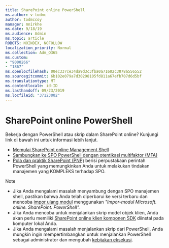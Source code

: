 ```yaml
---
title: SharePoint online PowerShell
ms.author: v-todmc
author: todmccoy
manager: mnirkhe
ms.date: 9/18/19
ms.audience: Admin
ms.topic: article
ROBOTS: NOINDEX, NOFOLLOW
localization_priority: Normal
ms.collection: Adm_O365
ms.custom:
- "9000266"
- "1867"
ms.openlocfilehash: 00ec337ce34da9d3c3fba0a71602c3078a556552
ms.sourcegitcommit: 6b102e079a7d30298105fd811a67efb707d6d5bf
ms.translationtype: MT
ms.contentlocale: id-ID
ms.lasthandoff: 09/23/2019
ms.locfileid: "37123002"
---
```

# <a name="sharepoint-online-powershell"></a>SharePoint online PowerShell

Bekerja dengan PowerShell atau skrip dalam SharePoint online? Kunjungi link di bawah ini untuk informasi lebih lanjut.
- [Memulai SharePoint online Management Shell](https://docs.microsoft.com/powershell/sharepoint/sharepoint-online/connect-sharepoint-online?view=sharepoint-ps)
- [Sambungkan ke SPO PowerShell dengan otentikasi multifaktor (MFA)](https://docs.microsoft.com/powershell/sharepoint/sharepoint-online/connect-sharepoint-online?view=sharepoint-ps#to-connect-with-multifactor-authentication-mfa)
- [Pola dan praktik SharePoint (PNP)](https://docs.microsoft.com/powershell/sharepoint/sharepoint-pnp/sharepoint-pnp-cmdlets?view=sharepoint-ps) berisi perpustakaan perintah PowerShell yang memungkinkan Anda untuk melakukan tindakan manajemen yang KOMPLEKS terhadap SPO.

> [!NOTE]
> - Jika Anda mengalami masalah menyambung dengan SPO manajemen shell, pastikan bahwa Anda telah diperbarui ke versi terbaru dan mencoba [impor ulang modul](https://docs.microsoft.com/powershell/developer/module/importing-a-powershell-module) menggunakan *"Impor-modul Microsoft. online. SharePoint. PowerShell".*
> - Jika Anda mencoba untuk menjalankan skrip model objek klien, Anda akan perlu memiliki [SharePoint online klien komponen SDK](https://www.microsoft.com/download/details.aspx?id=42038) diinstal pada komputer lokal Anda.
> - Jika Anda mengalami masalah menjalankan skrip dari PowerShell, Anda mungkin ingin mempertimbangkan untuk menjalankan PowerShell sebagai administrator dan mengubah [kebijakan eksekusi](https://docs.microsoft.com/powershell/module/microsoft.powershell.core/about/about_execution_policies?view=powershell-6).